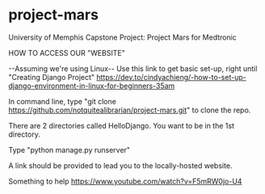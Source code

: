 # project-mars
University of Memphis Capstone Project: Project Mars for Medtronic

HOW TO ACCESS OUR "WEBSITE"

--Assuming we're using Linux--
Use this link to get basic set-up, right until "Creating Django Project"
https://dev.to/cindyachieng/-how-to-set-up-django-environment-in-linux-for-beginners-35am

In command line, type "git clone https://github.com/notquitealibrarian/project-mars.git" to clone the repo.

There are 2 directories called HelloDjango. You want to be in the 1st directory. 

Type "python manage.py runserver"

A link should be provided to lead you to the locally-hosted website.

Something to help https://www.youtube.com/watch?v=F5mRW0jo-U4
